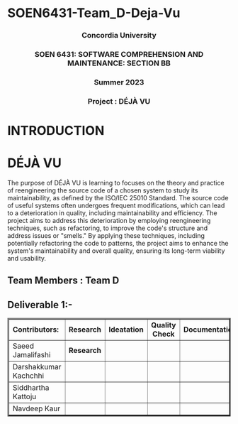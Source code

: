 # SOEN6431-Team_D-Deja-Vu
### <p style="text-align: center;">Concordia University</p>
### <p style="text-align: center;">SOEN 6431: SOFTWARE COMPREHENSION AND MAINTENANCE: SECTION BB</p>
### <p style="text-align: center;">Summer 2023 </p>
### <p style="text-align: center;">Project : DÉJÀ VU</p>

# INTRODUCTION

# DÉJÀ VU

The purpose of DÉJÀ VU is learning to focuses on the theory and practice of reengineering the source code of a chosen system to study its maintainability, as defined by the ISO/IEC 25010 Standard. The source code of useful systems often undergoes frequent modifications, which can lead to a deterioration in quality, including maintainability and efficiency. The project aims to address this deterioration by employing reengineering techniques, such as refactoring, to improve the code's structure and address issues or "smells." By applying these techniques, including potentially refactoring the code to patterns, the project aims to enhance the system's maintainability and overall quality, ensuring its long-term viability and usability.

## Team Members : Team D
   ## Deliverable 1:- 
	

  <table border="3px solid">
      <tbody border="2px solid">
         <tr>
            <td><b>Contributors:<b></td>
		<td colspan="5" align="center"><b>Research<b></td>
		<td colspan="5" align="center"><b>Ideatation<b></td>
		<td colspan="5" align="center"><b>Quality Check<b></td>
		<td colspan="5" align="center"><b>Documentation<b></td>
         </tr>
         <tr>
            <td>Saeed	Jamalifashi</td><td colspan="5" align="center"><b>Research<b></td>
		<td colspan="5" align="center"></td>
		<td colspan="5" align="center"></td>
		<td colspan="5" align="center"></td>
         </tr>
         <tr>
           <td>Darshakkumar Kachchhi</td>
		 <td colspan="5" align="center"></td>
		<td colspan="5" align="center"></td>
		<td colspan="5" align="center"></td>
		<td colspan="5" align="center"></td>
         </tr>
         <tr>
            <td>Siddhartha	Kattoju</td>
		 <td colspan="5" align="center"></td>
		<td colspan="5" align="center"></td>
		<td colspan="5" align="center"></td>
		<td colspan="5" align="center"></td>
         </tr>
         <tr>
            <td>Navdeep	Kaur</td>
		 <td colspan="5" align="center"></td>
		<td colspan="5" align="center"></td>
		<td colspan="5" align="center"></td>
		<td colspan="5" align="center"></td>
         </tr>
      </tbody>
   </table>
